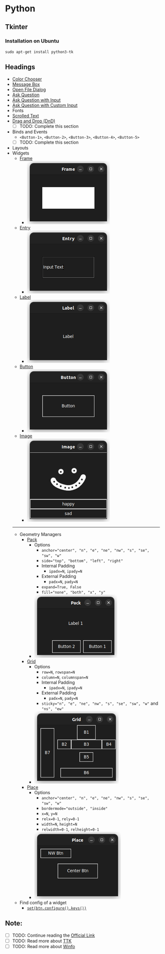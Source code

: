 # Python
## Tkinter 
### Installation on Ubuntu
`sudo apt-get install python3-tk`

## Headings
- [Color Chooser](tkinter_color_chooser.py)
- [Message Box](tkinter_Message_box.py)
- [Open File Dialog](tkinter_open_file_dialog.py)
- [Ask Question](tkinter_ask_from_user.py)
- [Ask Question with Input](tkinter_ask_with_input.py)
- [Ask Question with Custom Input](tkinter_ask_with_custom_input.py)
- Fonts
- [Scrolled Text](tkinter_scrolled_text.py)
- [Drag and Drop (DnD)](tkinter_drag_and_drop.py)
  - [ ] TODO: Complete this section
- Binds and Events
  - `<Button-1>`, `<Button-2>`, `<Button-3>`, `<Button-4>`, `<Button-5>`
  - [ ] TODO: Complete this section
- Layouts
- Widgets
  - [Frame](tkinter_frame.py)
    - ![](tkinter_frame.png)
  - [Entry](tkinter_entry.py)
    - ![](tkinter_entry.png)
  - [Label](tkinter_label.py)
    - ![](tkinter_label.png)
  - [Button](tkinter_button.py)
    - ![](tkinter_button.png)
  - [Image](tkinter_image.py)
    - ![](tkinter_image.png)
  - ---
  - Geometry Managers
    - [Pack](tkinter_geometry_manager_pack.py)
      - Options
        - `anchor="center", "n", "e", "ne", "nw", "s", "se", "sw", "w"`
        - `side="top", "bottom", "left", "right"`
        - Internal Padding
          - `ipadx=N`, `ipady=N`
        - External Padding
          - `padx=N`, `pady=N`
        - `expand=True, False`
        - `fill="none", "both", "x", "y"`
      - ![](tkinter_geometry_manager_pack.png)
    - [Grid](tkinter_geometry_manager_grid.py)
      - Options
        - `row=N`, `rowspan=N`
        - `column=N`, `columnspan=N`
        - Internal Padding
          - `ipadx=N`, `ipady=N`
        - External Padding
          - `padx=N`, `pady=N`
        - `sticky="n", "e", "ne", "nw", "s", "se", "sw", "w"` and `"ns", "ew"`
      - ![](tkinter_geometry_manager_grid.png)
    - [Place](tkinter_geometry_manager_place.py)
      - Options
        - `anchor="center", "n", "e", "ne", "nw", "s", "se", "sw", "w"`
        - `bordermode="outside", "inside"`
        - `x=N`, `y=N`
        - `relx=0-1`, `rely=0-1`
        - `width=N`, `height=N`
        - `relwidth=0-1`, `relheight=0-1`
      - ![](tkinter_geometry_manager_place.png)
  - Find config of a widget
    - [`set(btn.configure().keys())`](tkinter_widget_find_config.py)


## Note:
- [ ] TODO: Continue reading the [Official Link](https://docs.python.org/3/library/tkinter.html) 
- [ ] TODO: Read more about [TTK](https://docs.python.org/3/library/tkinter.ttk.html#module-tkinter.ttk)
- [ ] TODO: Read more about [Winfo](https://www.tcl.tk/man/tcl8.6/TkCmd/winfo.html)